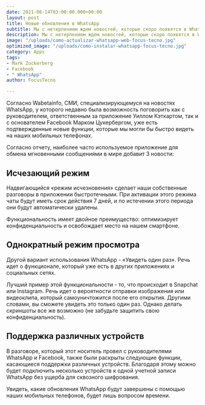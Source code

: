 ```yaml
---
date: 2021-06-14T03:00:00.000+00:00
layout: post
title: Новые обновления в WhatsApp
subtitle: Мы с нетерпением ждем новостей, которые скоро появятся в WhatsApp.
description: Мы с нетерпением ждем новостей, которые скоро появятся в WhatsApp.
image: "/uploads/como-actualizar-whatsapp-web-focus-tecno.jpg"
optimized_image: "/uploads/como-instalar-whatsapp-focus-tecno.jpg"
category: Apps
tags:
- Mark Zuckerberg
- Facebook
- " WhatsApp"
author: FocusTecno

---
```

Согласно Wabetainfo, СМИ, специализирующемуся на новостях WhatsApp, у которого недавно была возможность поговорить как с руководителем, ответственным за приложение Уиллом Кэткартом, так и с основателем Facebook Марком Цукербергом, уже есть подтвержденные новые функции, которые мы могли бы быстро видеть на наших мобильных телефонах.

Согласно отчету, наиболее часто используемое приложение для обмена мгновенными сообщениями в мире добавит 3 новости:

## Исчезающий режим

Надвигающийся «режим исчезновения» сделает наши собственные разговоры в приложении быстротечными. При активации этого режима чаты будут иметь срок действия 7 дней, и по истечении этого периода они будут автоматически удалены.

Функциональность имеет двойное преимущество: оптимизирует конфиденциальность и освобождает место на нашем смартфоне.

## Однократный режим просмотра

Другой вариант использования WhatsApp - «Увидеть один раз». Речь идет о функционале, который уже есть в других приложениях и социальных сетях.

Лучший пример этой функциональности - то, что происходит в Snapchat или Instagram. Речь идет о вероятности отправки изображения или видеоклипа, который самоуничтожится после его открытия. Другими словами, вы сможете увидеть это только один раз. Однако делать скриншоты все же возможно (не забудьте защитить свою конфиденциальность).

## Поддержка различных устройств

В разговоре, который этот носитель провел с руководителями WhatsApp и Facebook, также были раскрыты следующие функции, касающиеся поддержки различных устройств. Благодаря этому можно будет подключить несколько устройств к одной учетной записи WhatsApp без ущерба для сквозного шифрования.

Увидеть, какие обновления WhatsApp будут завершены с помощью наших мобильных телефонов, будет лишь вопросом времени.
